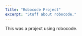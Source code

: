 ```yaml
---
Title: "Robocode Project"
excerpt: "Stuff about robocode."
---
```

This was a project using robocode.